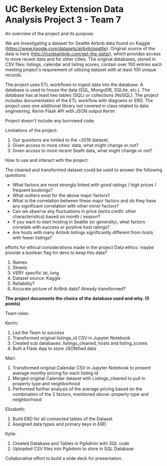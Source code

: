 # UC Berkeley Extension Data Analysis Project 3 - Team 7

An overview of the project and its purpose:

We are investigating a dataset for Seattle Airbnb data found on Kaggle (https://www.kaggle.com/datasets/airbnb/seattle).
Original source of the data is here (http://insideairbnb.com/get-the-data/), which provides access to more recent data and for other cities. The original databases, stored in CSV files: listings, calendar and listing scores, contain over 100 entries each meeting project's requirement of utilizing dataset with at least 100 unique records.

The project uses ETL workflows to ingest data into the database. 
A database is used to house the data (SQL, MongoDB, SQLite, etc.). The database has at least two tables (SQL) or collections (NoSQL).
The project includes documentation of the ETL workflow with diagrams or ERD. 
The project uses one additional library not covered in class related to data engineering. Kerim
Flask API with JSON output Kerim

Project doesn't include any borrowed code.

Limitations of the project:
1. Our questions are limited to the ~2016 dataset;
2. Given access to more cities' data, what might change or not?
2. Given access to more recent Seattl data, what might change or not?

How to use and interact with the project:

The cleaned and transformed dataset could be used to answer the following questions:
- What factors are most strongly linked with good ratings / high prices / frequent bookings?
- What outliers exist for the above major factors?
- What is the correlation between these major factors and do they have any significant correlation with other minor factors?
- Can we observe any fluctuations in price (extra credit: other characteristics) based on month / season?
- If you want to start hosting in Seattle (or generally), what factors correlate with success or positive host ratings?
- Are hosts with many Airbnb listings significantly different from hosts with fewer listings?


efforts for ethical considerations made in the project
Data ethics: maybe provide a boolean flag for devs to keep this data?
1. Names
1. Streets
1. VERY specific lat, long
1. Dataset source: Kaggle
2. Reliability?
2. Accurate picture of AirBnb data? Already transformed?

**The project documents the choice of the database used and why. (5 points)**


Team roles:

Kerim:
 1. Led the Team to success
 2. Transformed original listings_id CSV in Jupyter Notebook
 3. Created sub databases: listings_cleaned, hosts and listing_scores
 4. Built a Flask App to store JSONified data

Mari:
 1. Transformed original Calendar CSV in Jupyter Notebook to present average monthy pricing for each listing id
 2. Merged original Calendar dataset with Listings_cleaned to pull in property type and neighborhood
 3. Performed further analysis of the average pricing based on the combination of the 2 factors, mentioned above: property type and neighborhood

Elizabeth:
 1. Build ERD for all connected tables of the Dataset
 2. Assigned data types and primary keys in ERD

Kylie:
 1. Created Database and Tables in PgAdmin with SQL code
 2. Uploaded CSV files into PgAdmin to store in SQL Database

Collaborative effort to build a slide deck for presentation.






